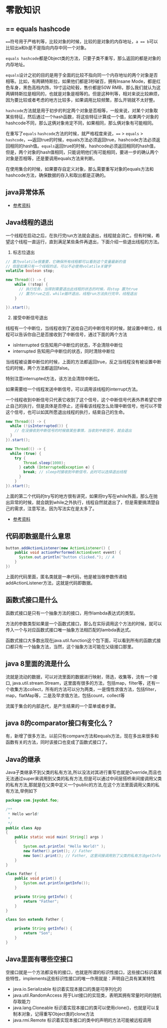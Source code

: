 # 零散知识

## == equals hashcode

`==`符号用于严格判等，比较对象的时候，比较的是对象的内存地址，`a == b`可以比较出a和b是不是指向内存中同一个对象。

`equals hashcode`都是Object类的方法，只要子类不重写，那么返回的都是对象的内存地址。

`equals`设计之初的目的是用于全面的比较不指向同一个内存地址的两个对象是否相等。比如，有两辆特斯拉，如果他们都是3秒破百，拥有Insane Mode，都是红色车身，黑色高档内饰，19寸运动轮毂，售价都是50W RMB，那么我们就认为这两辆特斯拉是相同的，也就是对象是相等的。但是这种判等，相对来说比较麻烦，因为要比较或者考虑的地方比较多，如果调用比较频繁，那么开销就不太好整。

`hashcode`方法就是用于初步的判定两个对象是否相等，一般来说，对某个对象取某些特征，然后通过一个hash函数，将这些特征计算成一个值，如果两个对象的hashcode不同，那么这俩对象肯定不同，如果相同，那么俩对象有可能相同。

在重写了`equals` `hashcode`方法的时候，就严格程度来说，`==` > `equals` > `hashcode`，`==`返回true的时候，equals方法必须返回true，hashcode方法必须返回相同的hash值。`equals`返回true的时候，hashcode必须返回相同的hash值，但是，两个对象的hash值相同，只能说明他们有可能相同，要进一步的确认两个对象是否相等，还是要调用equals方法来判断。

在使用集合的时候，如果要存自定义对象，那么需要重写对象的equals方法和hashcode方法，确保数据的存入和取出都是正确的。

## java异常体系
* [参考资料](https://www.cnblogs.com/knightsu/p/7114914.html)

## Java线程的退出

一个线程在启动之后，在执行完run方法就会退出，线程就会消亡。但有时候，希望这个线程一直运行，直到满足某些条件再退出，下面介绍一些退出线程的方法。

1. 标志位退出

```java
// 置为volatile很重要，它确保所有线程都可以看到这个变量最新的值
// 但是如果只有一个线程的话，可以不必使用volatile关键字
volatile boolean stop;

new Thread(() -> {
    while (!stop) {
      // 执行任务，当得到需要退出此线程的状态的时候，将stop 置为true
      // 置为true之后，while循环退出，线程run方法执行完毕，线程退出
    }

}).start();
```

2. 接受中断信号退出

线程有一个中断位，当线程收到了送给自己的中断信号的时候，就设置中断位，线程可以告诉你自己是否接收到了中断信号，通过下面的两个方法

* isInterrupted 仅告知用户中断位的状态，不会清除中断位
* interrupted   告知用户中断位的状态，同时清除中断位

当线程被设置中断位的时候，上面的方法都返回true，反之当线程没有被设置中断位的时候，两个方法都返回false。

特别注意interrupted方法，该方法会清除中断位。

如果需要给一个线程发送中断信号，可以调用该线程的interrupt方法。

一个线程收到中断信号只代表它收到了这个信号，这个中断信号代表外界希望它停止自己的执行，但是具体是否停止，还得看该线程怎么处理中断信号，他可以不管这个信号，也可以如其所愿退出线程的执行，结束自己的生命。

```java
new Thread(() -> {
  while (!isInterrupted()) {
    // 在没接收到中断信号的时候做某些事情，当收到中断信号，就会退出
  }
}).start();

new Thread(() -> {
  while (true) {
    try {
        Thread.sleep(1000);
      } catch (InterruptedException e) {
        break; // sleep时接收到中断信号，此时可以选择退出线程
      }
    }
}).start();
```

上面的第二个代码的try写的地方很有讲究，如果将try写在while外面，那么在抛出异常的时候，就会跳到while之外执行，线程自然就退出了，但是需要搞清楚自己的需求，注意写法，因为写法实在是太多了。

* [参考资料](https://www.cnblogs.com/onlywujun/p/3565082.html)

## 代码即数据是什么意思

```java
button.addActionListener(new ActionListener() {
    public void actionPerformed(ActionEvent event) {
      System.out.println("button clicked."); // A
    }
})
```

上面的代码里面，匿名类就是一串代码，他是被当做参数传递给addActionListener方法，这就是代码即数据。

## 函数式接口是什么

函数式接口是只有一个抽象方法的接口，用作lambda表达式的类型。

方法的参数类型如果是一个函数式接口，那么在实际调用这个方法的时候，就可以传入一个与对应函数式接口唯一抽象方法相匹配的lambda表达式。

函数式接口大多数出现在java.util.function这个包下面，可以看到所有的函数式接口都只有一个抽象方法，当然，这个抽象方法可能在父级接口那里。

## java 8里面的流是什么

流就是流动的数据，可以对流里面的数据进行映射，筛选，收集等，流有一个接口, java.util.stream.Stream，这里面有很多的方法，包括map，filter等，还有一个收集方法collect，所有的方法可以分为两类，一是惰性求值方法，包括filter，map，flatMap等，二是及早求值方法，包括count，collect等

流属于集合的内部迭代，是产生结果的一个菜单或者步骤。

## java 8的comparator接口有变化么？

有，新增了很多方法，以前只有compare方法和equals方法，现在多出来很多和函数有关的方法，同时该接口也变成了函数式接口了。

## Java的继承

Java子类继承不到父类的私有方法,所以没法对其进行重写也就是Override,而且也无法通过super来调用到父类的私有方法,但是可以通过中间层搭桥来间接调用父类的私有方法,那就是在父类中定义一个public的方法,在这个方法里面调用父类的私有方法,举例如下

```java
package com.jsycdut.foo;

/**
 * Hello world!
 *
 */
public class App 
{
    public static void main( String[] args )
    {
        System.out.println( "Hello World!" );
        new Father().print(); // Father
        new Son().print(); // Father, 这里间接调用到了父类的私有方法getInfo
    }
}

class Father {
    public void print() {
        System.out.println(getInfo());
    }

    private String getInfo() {
        return "Father";
    }
}

class Son extends Father {

    private String getInfo() {
        return "Son";
    }
}

```

## Java里面有哪些空接口

空接口就是一个方法都没有的接口，也就是所谓的标识性接口，这些接口标识着某些特性，implements这些标识性接口的唯一作用就是：声明自己具有某某特性

* java.io.Serializable 标识着实现本接口的类是可序列化的
* java.util.RandomAccess 用于List接口的实现类，表明其拥有常量时间的随机存取能力
* java.lang.Cloneable 标识着实现本接口的类可以使用clone()，也就是可以复制本对象，记得重写Object类的clone方法
* java.rmi.Remote 标识着实现本接口的类中的声明的方法可能被远程调用
